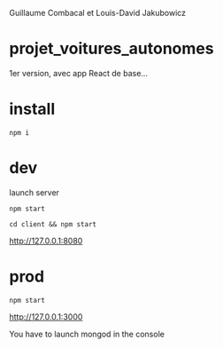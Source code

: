 Guillaume Combacal et 
Louis-David Jakubowicz

# projet_voitures_autonomes

1er version, avec app React de base...

# install

```
npm i
```


# dev

launch server

```
npm start
```

```
cd client && npm start
```

http://127.0.0.1:8080

# prod

```
npm start
```

http://127.0.0.1:3000

You have to launch mongod in the console
